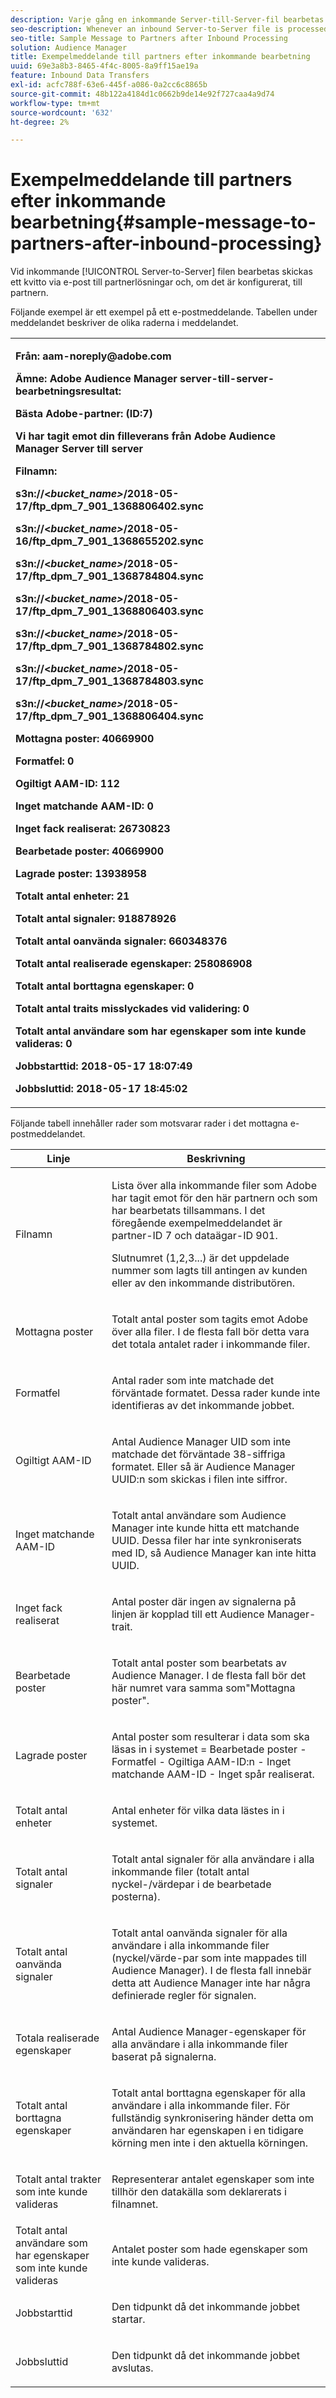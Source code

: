```yaml
---
description: Varje gång en inkommande Server-till-Server-fil bearbetas skickas ett kvitto via e-post till partnerlösningar och, om detta är konfigurerat, till partnern.
seo-description: Whenever an inbound Server-to-Server file is processed, a receipt is sent via email to partner solutions and, if configured, to the partner.
seo-title: Sample Message to Partners after Inbound Processing
solution: Audience Manager
title: Exempelmeddelande till partners efter inkommande bearbetning
uuid: 69e3a8b3-8465-4f4c-8005-8a9ff15ae19a
feature: Inbound Data Transfers
exl-id: acfc788f-63e6-445f-a086-0a2cc6c8865b
source-git-commit: 48b122a4184d1c0662b9de14e92f727caa4a9d74
workflow-type: tm+mt
source-wordcount: '632'
ht-degree: 2%

---
```


# Exempelmeddelande till partners efter inkommande bearbetning{#sample-message-to-partners-after-inbound-processing}

Vid inkommande [!UICONTROL Server-to-Server] filen bearbetas skickas ett kvitto via e-post till partnerlösningar och, om det är konfigurerat, till partnern.

<!-- r_inbound_message.xml -->

Följande exempel är ett exempel på ett e-postmeddelande. Tabellen under meddelandet beskriver de olika raderna i meddelandet.

<table id="table_F579C2278A044213BFCEF97F3BEC2C0C"> 
 <tbody> 
  <tr> 
   <td colname="col1"> <p> <b>Från: aam-noreply@adobe.com </b> </p> <p> <b>Ämne: Adobe Audience Manager server-till-server-bearbetningsresultat:</b> </p> <p> <b>Bästa Adobe-partner: (ID:7)</b> <b></b> </p> <p> <b>Vi har tagit emot din filleverans från Adobe Audience Manager Server till server</b> </p> <p> <b>Filnamn:</b> <i></i> </p> <p> <b> s3n://&lt;<i>bucket_name&gt;</i>/2018-05-17/ftp_dpm_7_901_1368806402.sync</b> </p> <p> <b> s3n://&lt;<i>bucket_name&gt;</i>/2018-05-16/ftp_dpm_7_901_1368655202.sync </b> </p> <p> <b>s3n://&lt;<i>bucket_name&gt;</i>/2018-05-17/ftp_dpm_7_901_1368784804.sync </b> </p> <p> <b>s3n://&lt;<i>bucket_name&gt;</i>/2018-05-17/ftp_dpm_7_901_1368806403.sync </b> </p> <p> <b>s3n://&lt;<i>bucket_name&gt;</i>/2018-05-17/ftp_dpm_7_901_1368784802.sync </b> </p> <p> <b>s3n://&lt;<i>bucket_name&gt;</i>/2018-05-17/ftp_dpm_7_901_1368784803.sync </b> </p> <p> <b>s3n://&lt;<i>bucket_name&gt;</i>/2018-05-17/ftp_dpm_7_901_1368806404.sync</b> </p> <p> <b>Mottagna poster: 40669900</b> </p> <p><b>Formatfel: 0</b> </p> <p> <b>Ogiltigt AAM-ID: 112 </b> </p> <p> <b>Inget matchande AAM-ID: 0 </b> </p> <p> <b>Inget fack realiserat: 26730823 </b> </p> <p> <b>Bearbetade poster: 40669900 </b> </p> <p> <b>Lagrade poster: 13938958 </b> </p> <p> <b>Totalt antal enheter: 21 </b> </p> <p> <b>Totalt antal signaler: 918878926 </b> </p> <p> <b>Totalt antal oanvända signaler: 660348376 </b> </p> <p> <b>Totalt antal realiserade egenskaper: 258086908 </b> </p> <p> <b>Totalt antal borttagna egenskaper: 0 </b> </p> <p> <b>Totalt antal traits misslyckades vid validering: 0 </b> </p> <p> <b>Totalt antal användare som har egenskaper som inte kunde valideras: 0 </b> </p> <p> <b>Jobbstarttid: 2018-05-17 18:07:49 </b> </p> <p> <b>Jobbsluttid: 2018-05-17 18:45:02</b> </p> </td> 
  </tr> 
 </tbody> 
</table>

Följande tabell innehåller rader som motsvarar rader i det mottagna e-postmeddelandet.

<table id="table_93076D46AC50411395E72B9B987E99BE"> 
 <thead> 
  <tr> 
   <th colname="col1" class="entry"> Linje </th> 
   <th colname="col2" class="entry"> Beskrivning </th> 
  </tr> 
 </thead>
 <tbody> 
  <tr> 
   <td colname="col1"> Filnamn </td> 
   <td colname="col2"> <p>Lista över alla inkommande filer som Adobe har tagit emot för den här partnern och som har bearbetats tillsammans. I det föregående exempelmeddelandet är partner-ID 7 och dataägar-ID 901. </p> <p>Slutnumret (1,2,3...) är det uppdelade nummer som lagts till antingen av kunden eller av den inkommande distributören. </p> </td> 
  </tr> 
  <tr> 
   <td colname="col1"> Mottagna poster </td> 
   <td colname="col2"> <p>Totalt antal poster som tagits emot Adobe över alla filer. I de flesta fall bör detta vara det totala antalet rader i inkommande filer. </p> </td> 
  </tr> 
  <tr> 
   <td colname="col1"> Formatfel </td> 
   <td colname="col2"> <p>Antal rader som inte matchade det förväntade formatet. Dessa rader kunde inte identifieras av det inkommande jobbet. </p> </td> 
  </tr> 
  <tr> 
   <td colname="col1"> Ogiltigt AAM-ID </td> 
   <td colname="col2"> <p>Antal Audience Manager UID som inte matchade det förväntade 38-siffriga formatet. Eller så är Audience Manager UUID:n som skickas i filen inte siffror. </p> </td> 
  </tr> 
  <tr> 
   <td colname="col1"> Inget matchande AAM-ID </td> 
   <td colname="col2"> <p>Totalt antal användare som Audience Manager inte kunde hitta ett matchande UUID. Dessa filer har inte synkroniserats med ID, så Audience Manager kan inte hitta UUID. </p> </td> 
  </tr> 
  <tr> 
   <td colname="col1"> Inget fack realiserat </td> 
   <td colname="col2"> <p>Antal poster där ingen av signalerna på linjen är kopplad till ett Audience Manager-trait. </p> </td> 
  </tr> 
  <tr> 
   <td colname="col1"> Bearbetade poster </td> 
   <td colname="col2"> <p>Totalt antal poster som bearbetats av Audience Manager. I de flesta fall bör det här numret vara samma som"Mottagna poster". </p> </td> 
  </tr> 
  <tr> 
   <td colname="col1"> Lagrade poster </td> 
   <td colname="col2"> <p>Antal poster som resulterar i data som ska läsas in i systemet = Bearbetade poster - Formatfel - Ogiltiga AAM-ID:n - Inget matchande AAM-ID - Inget spår realiserat. </p> </td> 
  </tr> 
  <tr> 
   <td colname="col1"> Totalt antal enheter </td> 
   <td colname="col2"> <p>Antal enheter för vilka data lästes in i systemet. </p> </td> 
  </tr> 
  <tr> 
   <td colname="col1"> Totalt antal signaler </td> 
   <td colname="col2"> <p> Totalt antal signaler för alla användare i alla inkommande filer (totalt antal nyckel-/värdepar i de bearbetade posterna). </p> </td> 
  </tr> 
  <tr> 
   <td colname="col1"> Totalt antal oanvända signaler </td> 
   <td colname="col2"> <p>Totalt antal oanvända signaler för alla användare i alla inkommande filer (nyckel/värde-par som inte mappades till Audience Manager). I de flesta fall innebär detta att Audience Manager inte har några definierade regler för signalen. </p> </td> 
  </tr> 
  <tr> 
   <td colname="col1"> Totala realiserade egenskaper </td> 
   <td colname="col2"> <p>Antal Audience Manager-egenskaper för alla användare i alla inkommande filer baserat på signalerna. </p> </td> 
  </tr> 
  <tr> 
   <td colname="col1"> Totalt antal borttagna egenskaper </td> 
   <td colname="col2"> <p> Totalt antal borttagna egenskaper för alla användare i alla inkommande filer. För fullständig synkronisering händer detta om användaren har egenskapen i en tidigare körning men inte i den aktuella körningen. </p> </td> 
  </tr> 
  <tr> 
   <td colname="col1"> Totalt antal trakter som inte kunde valideras </td> 
   <td colname="col2"> <p>Representerar antalet egenskaper som inte tillhör den datakälla som deklarerats i filnamnet. </p> </td> 
  </tr> 
  <tr> 
   <td colname="col1"> Totalt antal användare som har egenskaper som inte kunde valideras </td> 
   <td colname="col2"> <p>Antalet poster som hade egenskaper som inte kunde valideras. </p> </td> 
  </tr> 
  <tr> 
   <td colname="col1"> Jobbstarttid </td> 
   <td colname="col2"> <p>Den tidpunkt då det inkommande jobbet startar. </p> </td> 
  </tr> 
  <tr> 
   <td colname="col1"> Jobbsluttid </td> 
   <td colname="col2"> <p>Den tidpunkt då det inkommande jobbet avslutas. </p> </td> 
  </tr> 
 </tbody> 
</table>
